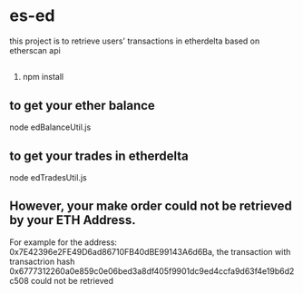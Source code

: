 # es-ed
this project is to retrieve users' transactions in etherdelta based on etherscan api

##
1. npm install

## to get your ether balance
node edBalanceUtil.js

## to get your trades in etherdelta
node edTradesUtil.js

## However, your make order could not be retrieved by your ETH Address.
For example
for the address: 0x7E42396e2FE49D6ad86710FB40dBE99143A6d6Ba, the transaction with transactrion hash 0x6777312260a0e859c0e06bed3a8df405f9901dc9ed4ccfa9d63f4e19b6d2c508 could not be retrieved
